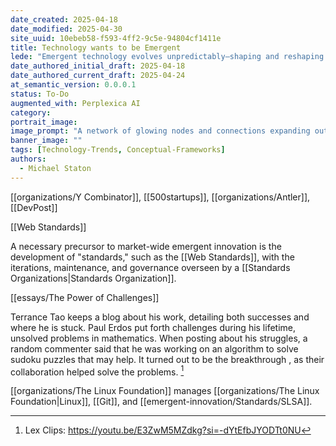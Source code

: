```yaml
---
date_created: 2025-04-18
date_modified: 2025-04-30
site_uuid: 10ebeb58-f593-4ff2-9c5e-94804cf1411e
title: Technology wants to be Emergent
lede: "Emergent technology evolves unpredictably—shaping and reshaping our world in surprising ways."
date_authored_initial_draft: 2025-04-18
date_authored_current_draft: 2025-04-24
at_semantic_version: 0.0.0.1
status: To-Do
augmented_with: Perplexica AI
category: 
portrait_image: 
image_prompt: "A network of glowing nodes and connections expanding outward, with new technologies sprouting organically from the web. The mood is dynamic, organic, and futuristic."
banner_image: ""
tags: [Technology-Trends, Conceptual-Frameworks]
authors:
  - Michael Staton
---
```


[[organizations/Y Combinator]], [[500startups]], [[organizations/Antler]], [[DevPost]]

[[Web Standards]]

A necessary precursor to market-wide emergent innovation is the development of "standards," such as the [[Web Standards]], with the iterations, maintenance, and governance overseen by a [[Standards Organizations|Standards Organization]]. 

[[essays/The Power of Challenges]]

Terrance Tao keeps a blog about his work, detailing both successes and where he is stuck.  Paul Erdos put forth challenges during his lifetime, unsolved problems in mathematics.  When posting about his struggles, a random commenter said that he was working on an algorithm to solve sudoku puzzles that may help.  It turned out to be the breakthrough , as their collaboration helped solve the problems. [^1]

[[organizations/The Linux Foundation]] manages [[organizations/The Linux Foundation|Linux]], [[Git]], and [[emergent-innovation/Standards/SLSA]].

[^1]: Lex Clips: https://youtu.be/E3ZwM5MZdkg?si=-dYtEfbJYODTt0NU
